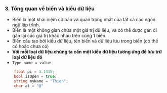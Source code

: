 ### 3. Tổng quan về biến và kiểu dữ liệu

- Biến là một khái niệm cơ bản và quan trọng nhất của tất cả các ngôn ngữ lập trình.
- Biến là một không gian chứa một giá trị dữ liệu, và có thể được gán đi gán lại các giá trị khác
  nhau trên cùng 1 biến.
- Biến cấu tạo bởi kiểu dữ liệu, tên biến và dữ liệu lưu trong biến (có thể có hoặc chưa có)
- **Với mỗi loại dữ liệu chúng ta cần một kiểu dữ liệu tương ứng để lưu trữ loại dữ liệu đó**
- `Type name = value`

```csharp
    float pi = 3.1415;
    bool isOpen = true;
    string myName = "Thien";
    char at = "@"
```
